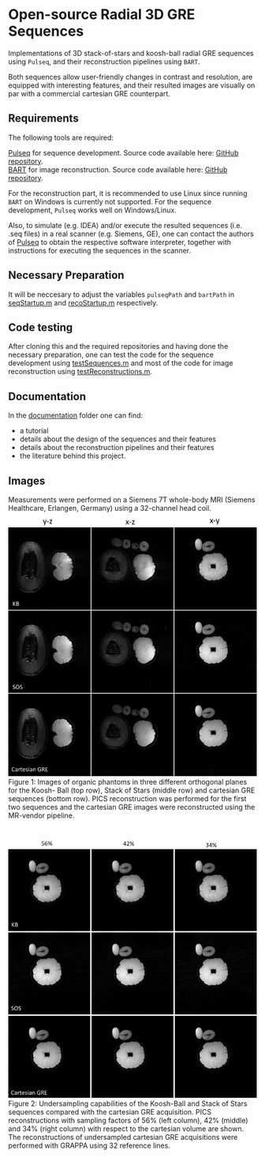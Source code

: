 # Open-source Radial 3D GRE Sequences
Implementations of 3D stack-of-stars and koosh-ball radial GRE sequences using `Pulseq`, and their reconstruction pipelines using `BART`.

Both sequences allow user-friendly changes in contrast and resolution, are equipped with interesting features, and their resulted images are visually on par with a commercial cartesian GRE counterpart.

## Requirements
The following tools are required:

[Pulseq] for sequence development. Source code available here:  <a class="github" href="https://github.com/pulseq/pulseq">GitHub repository</a>. <br/>
[BART] for image reconstruction. Source code available here: <a class="github" href="https://github.com/mrirecon/bart">GitHub repository</a>. <br/>

For the reconstruction part, it is recommended to use Linux since running `BART` on Windows is currently not supported. For the sequence development, `Pulseq` works well on Windows/Linux.

Also, to simulate (e.g. IDEA) and/or execute the resulted sequences (i.e. .seq files) in a real scanner (e.g. Siemens, GE), one can contact the authors of [Pulseq] to obtain the respective software interpreter, together with instructions for executing the sequences in the scanner.

## Necessary Preparation
It will be neccesary to adjust the variables `pulseqPath` and `bartPath` in
[seqStartup.m] and [recoStartup.m] respectively.

## Code testing
After cloning this and the required repositories and having done the necessary preparation, one can test the code for the sequence development using [testSequences.m] and most of the code for image reconstruction using [testReconstructions.m].

## Documentation
In the [documentation] folder one can find:
* a tutorial
* details about the design of the sequences and their features
* details about the reconstruction pipelines and their features
* the literature behind this project. 

## Images
Measurements were performed on a Siemens 7T whole-body MRI (Siemens Healthcare,
Erlangen, Germany) using a 32-channel head coil.<br/>


![differentPlanes](./documentation/differentPlanes.png)
Figure 1: Images of organic phantoms in three different orthogonal planes for the Koosh-
Ball (top row), Stack of Stars (middle row) and cartesian GRE sequences (bottom row). PICS reconstruction was performed for the first two sequences and
the cartesian GRE images were reconstructed using the MR-vendor pipeline.
<pre>

</pre>





![undersampling](./documentation/undersampling.png)
Figure 2: Undersampling capabilities of the Koosh-Ball and Stack of Stars sequences
compared with the cartesian GRE acquisition. PICS reconstructions with
sampling factors of 56% (left column), 42% (middle) and 34% (right column)
with respect to the cartesian volume are shown. The reconstructions of
undersampled cartesian GRE acquisitions were performed with GRAPPA
using 32 reference lines.


[//]: # (These are reference links used in the body of this readme)

[Pulseq]: <https://pulseq.github.io/index.html>

[BART]: <https://mrirecon.github.io/bart/>

[seqStartup.m]: <https://github.com/velasqvides/Pulseq3DradialGREsequences/blob/main/sequences/seqStartup.m>

[recoStartup.m]: <https://github.com/velasqvides/Pulseq3DradialGREsequences/blob/main/reconstructions/recoStartup.m>

[testSequences.m]: <https://github.com/velasqvides/Pulseq3DradialGREsequences/blob/main/test/testSequences.m>

[testReconstructions.m]: <https://github.com/velasqvides/Pulseq3DradialGREsequences/blob/main/test/testReconstructions.m>

[documentation]: <https://github.com/velasqvides/Pulseq3DradialGREsequences/tree/main/documentation>



